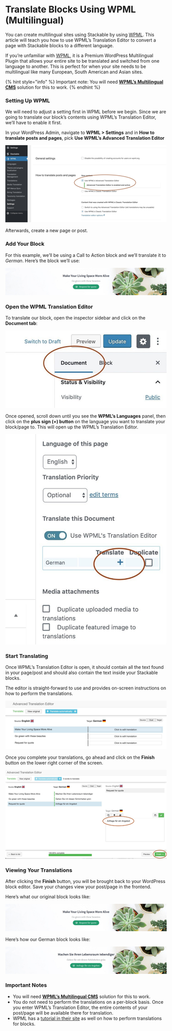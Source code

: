 # Translate Blocks Using WPML \(Multilingual\)

You can create multilingual sites using Stackable by using [WPML](https://wpml.org/?aid=290281&affiliate_key=vTs7d84r9UjA). This article will teach you how to use WPML’s Translation Editor to convert a page with Stackable blocks to a different language.

If you’re unfamiliar with [WPML](https://wpml.org/?aid=290281&affiliate_key=vTs7d84r9UjA), it is a Premium WordPress Multilingual Plugin that allows your entire site to be translated and switched from one language to another. This is perfect for when your site needs to be multilingual like many European, South American and Asian sites.

{% hint style="info" %}
Important note: You will need [**WPML’s Multilingual CMS**](https://wpml.org/purchase/?aid=290281&affiliate_key=vTs7d84r9UjA) solution for this to work.
{% endhint %}

### Setting Up WPML

We will need to adjust a setting first in WPML before we begin. Since we are going to translate our block’s contents using WPML’s Translation Editor, we’ll have to enable it first.

In your WordPress Admin, navigate to **WPML &gt; Settings** and in **How to translate posts and pages**, pick **Use WPML’s Advanced Translation Editor**

![](../../.gitbook/assets/screen-shot-2019-07-17-at-4.02.48-pm.jpg)

Afterwards, create a new page or post.

### Add Your Block

For this example, we’ll be using a Call to Action block and we’ll translate it to _German_. Here’s the block we’ll use:

![](../../.gitbook/assets/firefox_uvfklsomzx.png)

### Open the WPML Translation Editor

To translate our block, open the inspector sidebar and click on the **Document tab**:

![](../../.gitbook/assets/screen-shot-2019-07-17-at-4.48.50-pm-768x367.jpg)

Once opened, scroll down until you see the **WPML’s Languages** panel, then click on the **plus sign \(+\) button** on the language you want to translate your block/page to. This will open up the WPML’s Translation Editor.

![](../../.gitbook/assets/screen-shot-2019-07-17-at-4.11.11-pm.jpg)

### Start Translating

Once WPML’s Translation Editor is open, it should contain all the text found in your page/post and should also contain the text inside your Stackable blocks.

The editor is straight-forward to use and provides on-screen instructions on how to perform the translations.

![](../../.gitbook/assets/screen-shot-2019-07-17-at-4.12.38-pm2.jpg)

 Once you complete your translations, go ahead and click on the **Finish** button on the lower right corner of the screen.

![](../../.gitbook/assets/screen-shot-2019-07-17-at-4.14.35-pm2.jpg)

### Viewing Your Translations

After clicking the **Finish** button, you will be brought back to your WordPress block editor. Save your changes view your post/page in the frontend.

Here’s what our original block looks like:

![](../../.gitbook/assets/firefox_uvfklsomzx.png)

Here’s how our German block looks like:

![](../../.gitbook/assets/firefox_z5t97gv2lp.png)



### Important Notes

* You will need [**WPML’s Multilingual CMS**](https://wpml.org/purchase/?aid=290281&affiliate_key=vTs7d84r9UjA) solution for this to work.
* You do not need to perform the translations on a per-block basis. Once you enter WPML’s Translation Editor, the entire contents of your post/page will be available there for translation.
* WPML has a [tutorial in their site](https://wpml.org/documentation/plugins-compatibility/translating-content-created-gutenberg-blocks-plugins/?aid=290281&affiliate_key=vTs7d84r9UjA) as well on how to perform translations for blocks.

